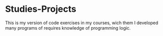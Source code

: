 # Studies-Projects
This is my version of code exercises in my courses, wich them I developed many programs of requires knowledge of programming logic.
